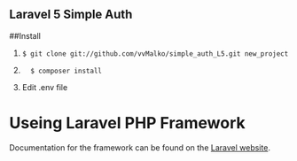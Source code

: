 ## Laravel 5 Simple Auth

##Install


1) ``` $ git clone git://github.com/vvMalko/simple_auth_L5.git new_project ```

2) ```  $ composer install```

3) Edit .env file



# Useing Laravel PHP Framework

Documentation for the framework can be found on the [Laravel website](http://laravel.com/docs).


